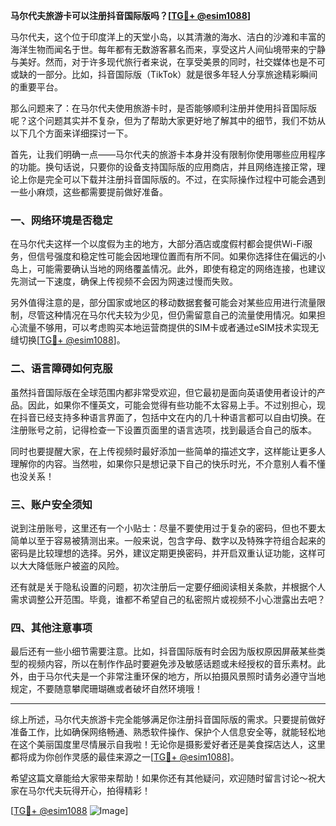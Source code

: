 **马尔代夫旅游卡可以注册抖音国际版吗？[[TG💪+ @esim1088](https://t.me/s/esim1088)]**

马尔代夫，这个位于印度洋上的天堂小岛，以其清澈的海水、洁白的沙滩和丰富的海洋生物而闻名于世。每年都有无数游客慕名而来，享受这片人间仙境带来的宁静与美好。然而，对于许多现代旅行者来说，在享受美景的同时，社交媒体也是不可或缺的一部分。比如，抖音国际版（TikTok）就是很多年轻人分享旅途精彩瞬间的重要平台。

那么问题来了：在马尔代夫使用旅游卡时，是否能够顺利注册并使用抖音国际版呢？这个问题其实并不复杂，但为了帮助大家更好地了解其中的细节，我们不妨从以下几个方面来详细探讨一下。

首先，让我们明确一点——马尔代夫的旅游卡本身并没有限制你使用哪些应用程序的功能。换句话说，只要你的设备支持国际版的应用商店，并且网络连接正常，理论上你是完全可以下载并注册抖音国际版的。不过，在实际操作过程中可能会遇到一些小麻烦，这些都需要提前做好准备。

### **一、网络环境是否稳定**

在马尔代夫这样一个以度假为主的地方，大部分酒店或度假村都会提供Wi-Fi服务，但信号强度和稳定性可能会因地理位置而有所不同。如果你选择住在偏远的小岛上，可能需要确认当地的网络覆盖情况。此外，即使有稳定的网络连接，也建议先测试一下速度，确保上传视频不会因为网速过慢而失败。

另外值得注意的是，部分国家或地区的移动数据套餐可能会对某些应用进行流量限制，尽管这种情况在马尔代夫较为少见，但仍需留意自己的流量使用情况。如果担心流量不够用，可以考虑购买本地运营商提供的SIM卡或者通过eSIM技术实现无缝切换[[TG💪+ @esim1088](https://t.me/s/esim1088)]。

### **二、语言障碍如何克服**

虽然抖音国际版在全球范围内都非常受欢迎，但它最初是面向英语使用者设计的产品。因此，如果你不懂英文，可能会觉得有些功能不太容易上手。不过别担心，现在抖音已经支持多种语言界面了，包括中文在内的几十种语言都可以自由切换。在注册账号之前，记得检查一下设置页面里的语言选项，找到最适合自己的版本。

同时也要提醒大家，在上传视频时最好添加一些简单的描述文字，这样能让更多人理解你的内容。当然啦，如果你只是想记录下自己的快乐时光，不介意别人看不懂也没关系！

### **三、账户安全须知**

说到注册账号，这里还有一个小贴士：尽量不要使用过于复杂的密码，但也不要太简单以至于容易被猜测出来。一般来说，包含字母、数字以及特殊字符组合起来的密码是比较理想的选择。另外，建议定期更换密码，并开启双重认证功能，这样可以大大降低账户被盗的风险。

还有就是关于隐私设置的问题，初次注册后一定要仔细阅读相关条款，并根据个人需求调整公开范围。毕竟，谁都不希望自己的私密照片或视频不小心泄露出去吧？

### **四、其他注意事项**

最后还有一些小细节需要注意。比如，抖音国际版有时会因为版权原因屏蔽某些类型的视频内容，所以在制作作品时要避免涉及敏感话题或未经授权的音乐素材。此外，由于马尔代夫是一个非常注重环保的地方，所以拍摄风景照时请务必遵守当地规定，不要随意攀爬珊瑚礁或者破坏自然环境哦！

---

综上所述，马尔代夫旅游卡完全能够满足你注册抖音国际版的需求。只要提前做好准备工作，比如确保网络畅通、熟悉软件操作、保护个人信息安全等，就能轻松地在这个美丽国度里尽情展示自我啦！无论你是摄影爱好者还是美食探店达人，这里都将成为你创作灵感的最佳来源之一[[TG💪+ @esim1088](https://t.me/s/esim1088)]。

希望这篇文章能给大家带来帮助！如果你还有其他疑问，欢迎随时留言讨论～祝大家在马尔代夫玩得开心，拍得精彩！

[[TG💪+ @esim1088](https://t.me/s/esim1088) ![Image](https://i.postimg.cc/4NQfJmqS/Snipaste-2025-05-13-00-14-12.png)]